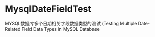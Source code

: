# MysqlDateFieldTest
MYSQL数据库多个日期相关字段数据类型的测试 (Testing Multiple Date-Related Field Data Types in MySQL Database
